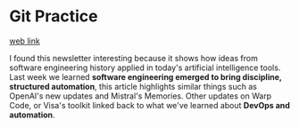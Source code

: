 # Git Practice
[web link](https://sdtimes.com/ai/this-week-in-ai-updates-mistrals-new-le-chat-features-chatgpt-updates-and-more-september-5-2025/)

I found this newsletter interesting because it shows how ideas from software engineering history applied in today's artificial intelligence tools. Last week we learned **software engineering emerged to bring discipline, structured automation**, this article highlights similar things such as OpenAI's new updates and Mistral's Memories. Other updates on Warp Code, or Visa's toolkit linked back to what we've learned about **DevOps and automation**.